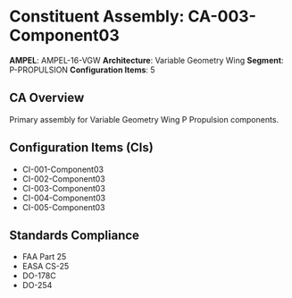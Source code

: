 # Constituent Assembly: CA-003-Component03

**AMPEL**: AMPEL-16-VGW
**Architecture**: Variable Geometry Wing
**Segment**: P-PROPULSION
**Configuration Items**: 5

## CA Overview
Primary assembly for Variable Geometry Wing P Propulsion components.

## Configuration Items (CIs)
- CI-001-Component03
- CI-002-Component03
- CI-003-Component03
- CI-004-Component03
- CI-005-Component03

## Standards Compliance
- FAA Part 25
- EASA CS-25
- DO-178C
- DO-254

